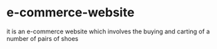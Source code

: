 # e-commerce-website
it is an e-commerce website which involves the buying and carting of a number of pairs of shoes
